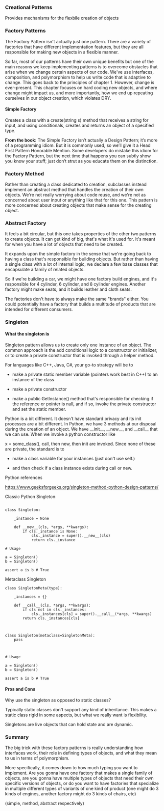 ### Creational Patterns

Provides mechanisms for the flexbile creation of objects 

### Factory Patterns

The Factory Pattern isn't actually just one pattern. There are a variety of factories that have different implementation features, but they are all responsible for making new objects in a flexible manner.

So far, most of our patterns have their own unique benefits but one of the main reasons we keep implementing patterns is to overcome obstacles that arise when we change certain aspects of our code. We've use interfaces, composition, and polymorphism to help us write code that is adaptive to change. This goes back to the principles of chapter 1. However, change is ever-present. This chapter focuses on hard coding new objects, and where change might impact us, and more importantly, how we end up repeating ourselves in our object creation, which violates DRY.

#### Simple Factory

Creates a class with a create(string s) method that receives a string for input, and using conditionals, creates and returns an object of a specified type.

**From the book:** 
The Simple Factory isn’t actually a Design Pattern; it’s more of a programming idiom. But it is commonly used, so we’ll give it a Head First Pattern Honorable Mention. Some developers do mistake this idiom for the Factory Pattern, but the next time that happens you can subtly show you know your stuff; just don’t strut as you educate them on the distinction.

### Factory Method

Rather than creating a class dedicated to creation, subclasses instead implement an abstract method that handles the creation of their own objects. We're not really worrying about code reuse, and we're not as concerned about user input or anything like that for this one. This pattern is more concerned about creating objects that make sense for the creating object. 

### Abstract Factory

It feels a bit circular, but this one takes properties of the other two patterns to create objects. It can get kind of big, that's what it's used for. It's meant for when you have a lot of objects that need to be created.

It expands upon the simple factory in the sense that we're going back to having a class that's responsible for building objects. But rather than having a single class with a lot of internal logic, we declare a few base classes that encapsulate a family of related objects.

So if we're building a car, we might have one factory build engines, and it's responsible for 4 cylinder, 6 cylinder, and 8 cylinder engines. Another factory might make seats, and it builds leather and cloth seats. 

The factories don't have to always make the same "brands" either. You could potentially have a factory that builds a multitude of products that are intended for different consumers. 

### Singleton
#### What the singleton is
Singleton pattern allows us to create only one instance of an object. The common approach is the add conditional logic to a constructor or initializer, or to create a private constructor that is invoked through a helper method.

  

For languages like C++, Java, C#, your go-to strategy will be to

- make a private static member variable (pointers work best in C++) to an instance of the class

- make a private constructor

- make a public GetInstance() method that's responsible for checking if the reference or pointer is null, and if so, invoke the private constructor and set the static member.

Python is a bit different. It doesn't have standard privacy and its init processes are a bit different. In Python, we have 3 methods at our disposal during the creation of an object. We have \_\_init\_\_, \_\_new\_\_, and \_\_call\_\_ that we can use. When we invoke a python constructor like

x = some_class(), call, then new, then init are invoked. Since none of these are private, the standard is to

- make a class variable for your instances (just don't use self.)

- and then check if a class instance exists during call or new.

Python references

https://www.geeksforgeeks.org/singleton-method-python-design-patterns/

Classic Python Singleton

```

class Singleton:

	_instance = None

	def __new__(cls, *args, **kwargs):
		if cls._instance is None:
			cls._instance = super().__new__(cls)
			return cls._instance

# Usage

a = Singleton()
b = Singleton()

assert a is b # True

```

  

Metaclass Singleton

```
class SingletonMeta(type):

	_instances = {}
	
	def __call__(cls, *args, **kwargs):
		if cls not in cls._instances:
			cls._instances[cls] = super().__call__(*args, **kwargs)
		return cls._instances[cls]

  

class Singleton(metaclass=SingletonMeta):
	pass

  

# Usage

a = Singleton()
b = Singleton()

assert a is b # True

```

#### Pros and Cons
Why use the singleton as opposed to static classes?

Typically static classes don't support any kind of inheritance. This makes a static class rigid in some aspects, but what we really want is flexibility.

Singletons are live objects that can hold state and are dynamic. 

### Summary 
The big trick with these factory patterns is really understanding how interfaces work, their role in defining types of objects, and what they mean to us in terms of polymorphism.

More specifically, it comes down to how much typing you want to implement. Are you gonna have one factory that makes a single family of objects, are you gonna have multiple types of objects that need their own specific versions of objects, or do you want to have factories that specialize in multiple different types of variants of one kind of product (one might do 3 kinds of engines, another factory might do 3 kinds of chairs, etc)

(simple, method, abstract respectively)